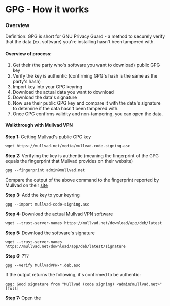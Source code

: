 # GPG - How it works

### Overview
Definition: GPG is short for GNU Privacy Guard - a method to securely verify that the data (ex. software) you're installing hasn't been tampered with.

#### Overview of process:
1. Get their (the party who's software you want to download) public GPG key
2. Verify the key is authentic (confirming GPG's hash is the same as the party's hash)
3. Import key into your GPG keyring
4. Download the actual data you want to download
5. Download the data's signature
6. Now use their public GPG key and compare it with the data's signature to detemine if the data hasn't been tampered with.
7. Once GPG confirms validity and non-tampering, you can open the data.

#### Walkthrough with Mullvad VPN

**Step 1:** Getting Mullvad's public GPG key
```shell
wget https://mullvad.net/media/mullvad-code-signing.asc
```

**Step 2:** Verifying the key is authentic (meaning the fingerprint of the GPG equals the fingerprint that Mullvad provides on their website)

```shell
gpg --fingerprint admin@mullvad.net
```

Compare the output of the above command to the fingerprint reported by Mullvad on their [site](https://mullvad.net/en/help/verifying-signatures)

**Step 3:** Add the key to your keyring
```shell
gpg --import mullvad-code-signing.asc
```

**Step 4:** Download the actual Mullvad VPN software
```shell
wget --trust-server-names https://mullvad.net/download/app/deb/latest
```

**Step 5:** Download the software's signature
```shell
wget --trust-server-names https://mullvad.net/download/app/deb/latest/signature
```

**Step 6:** ???
```shell
gpg --verify MullvadVPN-*.deb.asc
```

If the output returns the following, it's confirmed to be authentic:
```output
gpg: Good signature from "Mullvad (code signing) <admin@mullvad.net>" [full]
```

**Step 7:** Open the 